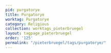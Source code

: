 ```yaml
---
pid: purgatorye
title: Purgatorye
worktag: Purgatorye
category: Religious
collection: worktags_pieterbruegel
layout: tagpage_pieterbruegel
order: '125'
permalink: "/pieterbruegel/tags/purgatorye/"
---
```

